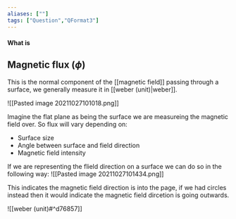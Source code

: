 ```yaml
---
aliases: [""]
tags: ["Question","QFormat3"]
---
```


#### What is
## Magnetic flux ($\phi$)
This is the normal component of the [[magnetic field]] passing through a surface, we generally measure it in [[weber (unit)|weber]].

![[Pasted image 20211027101018.png]]

Imagine the flat plane as being the surface we are measureing the magnetic field over. So flux will vary depending on:
- Surface size
- Angle between surface and field direction
- Magnetic field intensity

If we are representing the flield direction on a surface we can do so in the following way:
![[Pasted image 20211027101434.png]]

This indicates the magnetic field direction is into the page, if we had circles instead then it would indicate the magnetic field dircetion is going outwards.

![[weber (unit)#^d76857]]